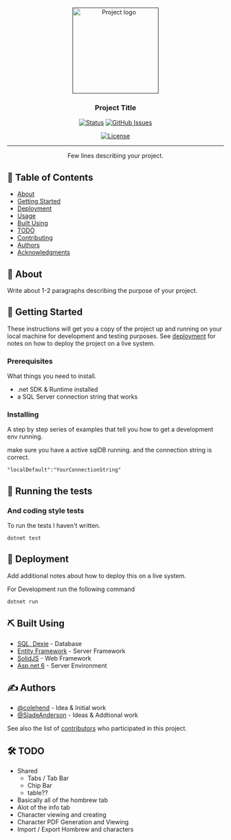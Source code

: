 <p align="center">
  <a href="" rel="noopener">
 <img width=200px height=200px src="https://i.imgur.com/6wj0hh6.jpg" alt="Project logo"></a>
</p>

<h3 align="center">Project Title</h3>

<div align="center">

[![Status](https://img.shields.io/badge/status-active-success.svg)]()
[![GitHub Issues](https://img.shields.io/github/issues/kylelobo/The-Documentation-Compendium.svg)](https://github.com/colehend/The-Documentation-Compendium/issues)
<!-- [![GitHub Pull Requests](https://img.shields.io/github/issues-pr/kylelobo/The-Documentation-Compendium.svg)](https://github.com/colehend/The-Documentation-Compendium/pulls) -->
[![License](https://img.shields.io/badge/license-MIT-blue.svg)](/LICENSE)

</div>

---

<p align="center"> Few lines describing your project.
    <br> 
</p>

## 📝 Table of Contents

- [About](#about)
- [Getting Started](#getting_started)
- [Deployment](#deployment)
- [Usage](#usage)
- [Built Using](#built_using)
- [TODO](../TODO.md)
- [Contributing](../CONTRIBUTING.md)
- [Authors](#authors)
- [Acknowledgments](#acknowledgement)

## 🧐 About <a name = "about"></a>

Write about 1-2 paragraphs describing the purpose of your project.

## 🏁 Getting Started <a name = "getting_started"></a>

These instructions will get you a copy of the project up and running on your local machine for development and testing purposes. See [deployment](#deployment) for notes on how to deploy the project on a live system.

### Prerequisites

What things you need to install.

- .net SDK & Runtime installed
- a SQL Server connection string that works

### Installing

A step by step series of examples that tell you how to get a development env running.


make sure you have a active sqlDB running. and the connection string is correct.
```
"localDefault":"YourConnectionString"
```

## 🔧 Running the tests <a name = "tests"></a>


### And coding style tests

To run the tests I haven't written.

```
dotnet test
```

## 🚀 Deployment <a name = "deployment"></a>

Add additional notes about how to deploy this on a live system.

For Development run the following command
```
dotnet run
```
## ⛏️ Built Using <a name = "built_using"></a>

- [SQL, Dexie]() - Database
- [Entity Framework]() - Server Framework
- [SolidJS]() - Web Framework
- [Asp.net 6]() - Server Environment

## ✍️ Authors <a name = "authors"></a>

- [@colehend](https://github.com/colehend) - Idea & Initial work
- [@SladeAnderson](https://github.com/SladeAnderson) - Ideas & Addtional work

See also the list of [contributors]() who participated in this project.

## 🛠 TODO
- Shared
  - Tabs / Tab Bar
  - Chip Bar
  - table??
- Basically all of the hombrew tab
- Alot of the info tab
- Character viewing and creating
- Character PDF Generation and Viewing
- Import / Export Hombrew and characters

